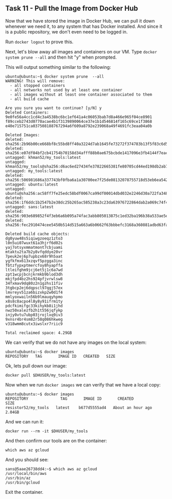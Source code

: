 ## Task 11 - Pull the Image from Docker Hub

Now that we have stored the image in Docker Hub, we can pull it down whenever we need it, to any system that has Docker installed. And since it is a public repository, we don't even need to be logged in.

Run `docker logout` to prove this.

Next, let's blow away all images and containers on our VM. Type `docker system prune --all` and then hit "y" when prompted.

This will output something similar to the following:

```
ubuntu@ubuntu:~$ docker system prune  --all
WARNING! This will remove:
  - all stopped containers
  - all networks not used by at least one container
  - all images without at least one container associated to them
  - all build cache

Are you sure you want to continue? [y/N] y
Deleted Containers:
9e0fe56a4cc1cd4c3a4538bc6bc1ef641a4c06053bab7d8a466e965f04ce8901
f89cceb2743d0770acae4b1f3139890064ce37e1b1d546814f165c69ce1f3868
e40e715751ca037508188767294a6f609a8792e239068a49f4691fc3eaa04a0b

Deleted Images:
deleted: sha256:2b96b00ce668bf8c55bd8ff40a3224d7ab1645fe73272f374783b13f5f83c6d5
deleted: sha256:e07df04bf2cb41754b70158d34afff88b0ae675bcbde1417096e3fb4144f7eac
untagged: khman52/my_tools:latest
untagged: khman52/my_tools@sha256:d6ac6ed27434fe37822665381fe80705cd44ed198db2ab74179c60641ac6d068
untagged: my_tools:latest
deleted: sha256:506981686a337743bf0fba6a1a30700ee7f25de08132078755718d53eb6ea542
untagged: ubuntu:latest
untagged: ubuntu@sha256:ac58ff7fe25edc58bdf0067ca99df00014dbd032e2246d30a722fa348fd799a5
deleted: sha256:1f6ddc1b2547b2e38dc25b265ac585238a3c23da63976722864dab2a069c74f4
untagged: sans:latest
deleted: sha256:903e689852f4f3eb6a6b095a74fac3abb805013875c1ed32ba196b38a533ae5e
deleted: sha256:fec2910474cee5450b514d515a663a6b0662f63bbbefc3168a360881adbd63fa

Deleted build cache objects:
dg0yuw48s5iqiwgzoeqz1zto3
l0n5ui07wuxt61a3hjrf6d02s
yaj7otsyxmmatmont7cbjuami
mtaktu2ta7b2y8vfqddye20vr
7peuk2ej6p7upbzx68r9h5aat
ygfkfmx613xzqvf5pzgga3inc
fbtzfypxptmercfoy8hyapffa
ltleifghm9jcj6et5j1c6a7wd
zpt1wcpjbcnjkrmkb9blod3dh
mkjfpd4bz2hs924pfjvrwlsw8
34fxmav9dq80z2n1gzhs11fiv
3tgbcp2ej6dqpscl97qgj57ex
lmvreyv51za6bizxkp2w0d1f4
mmlyoxwailn56b9lmauqyhpmo
x8s8c8acpo4l8y8y91ifrm1ty
pdcfkimifgc33kihykb8i1jhd
nwz50xalezfb2h1t556jqfykp
injy0vtu7ubp03jrojlxq9iv3
9xnsr4br4sm82r58q086hkweg
v318wmm8cutx3iwslxr7riic9

Total reclaimed space: 4.29GB

```

We can verify that we do not have any images on the local system:

```
ubuntu@ubuntu:~$ docker images
REPOSITORY   TAG       IMAGE ID   CREATED   SIZE
```

Ok, lets pull down our image:

```
docker pull $DHUSER/my_tools:latest
```

Now when we run `docker images` we can verify that we have a local copy:

```
ubuntu@ubuntu:~$ docker images
REPOSITORY              TAG       IMAGE ID       CREATED             SIZE
resistor52/my_tools   latest    b677d5555ad4   About an hour ago   2.04GB
```

And we can run it:

```
docker run --rm -it $DHUSER/my_tools
```

And then confirm our tools are on the container:

```
which aws az gcloud
```

And you should see:

```
sans@5aae26738dd4:~$ which aws az gcloud
/usr/local/bin/aws
/usr/bin/az
/usr/bin/gcloud
```

Exit the container.